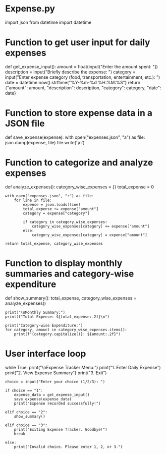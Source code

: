 # Expense.py
import json
from datetime import datetime

# Function to get user input for daily expenses
def get_expense_input():
    amount = float(input("Enter the amount spent: "))
    description = input("Briefly describe the expense: ")
    category = input("Enter expense category (food, transportation, entertainment, etc.): ")
    date = datetime.now().strftime("%Y-%m-%d %H:%M:%S")
    return {"amount": amount, "description": description, "category": category, "date": date}

# Function to store expense data in a JSON file
def save_expense(expense):
    with open("expenses.json", "a") as file:
        json.dump(expense, file)
        file.write('\n')

# Function to categorize and analyze expenses
def analyze_expenses():
    category_wise_expenses = {}
    total_expense = 0

    with open("expenses.json", "r") as file:
        for line in file:
            expense = json.loads(line)
            total_expense += expense["amount"]
            category = expense["category"]

            if category in category_wise_expenses:
                category_wise_expenses[category] += expense["amount"]
            else:
                category_wise_expenses[category] = expense["amount"]

    return total_expense, category_wise_expenses

# Function to display monthly summaries and category-wise expenditure
def show_summary():
    total_expense, category_wise_expenses = analyze_expenses()

    print("\nMonthly Summary:")
    print(f"Total Expense: ${total_expense:.2f}\n")

    print("Category-wise Expenditure:")
    for category, amount in category_wise_expenses.items():
        print(f"{category.capitalize()}: ${amount:.2f}")

# User interface loop
while True:
    print("\nExpense Tracker Menu:")
    print("1. Enter Daily Expense")
    print("2. View Expense Summary")
    print("3. Exit")

    choice = input("Enter your choice (1/2/3): ")

    if choice == "1":
        expense_data = get_expense_input()
        save_expense(expense_data)
        print("Expense recorded successfully!")

    elif choice == "2":
        show_summary()

    elif choice == "3":
        print("Exiting Expense Tracker. Goodbye!")
        break

    else:
        print("Invalid choice. Please enter 1, 2, or 3.")
